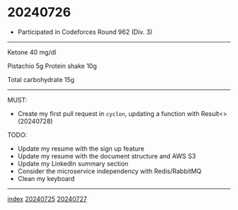 <head><meta name="viewport" content="width=device-width, initial-scale=1.0, user-scalable=yes" /><meta charset="UTF-8"></head>

# 20240726

- Participated in Codeforces Round 962 (Div. 3)

---

Ketone 40 mg/dl

Pistachio 5g
Protein shake 10g

Total carbohydrate 15g

---

MUST:

- Create my first pull request in `cyclon`, updating a function with Result<> (20240728)

TODO:

- Update my resume with the sign up feature
- Update my resume with the document structure and AWS S3
- Update my LinkedIn summary section
- Consider the microservice independency with Redis/RabbitMQ
- Clean my keyboard

---

[index](../../index.html)
[20240725](20240725.html)
[20240727](20240727.html)
